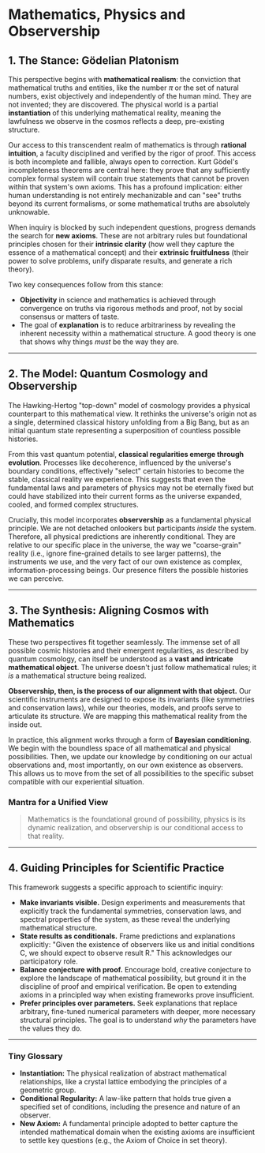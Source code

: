 # Mathematics, Physics and Observership

## 1. The Stance: Gödelian Platonism

This perspective begins with **mathematical realism**: the conviction that mathematical truths and entities, like the number $\pi$ or the set of natural numbers, exist objectively and independently of the human mind. They are not invented; they are discovered. The physical world is a partial **instantiation** of this underlying mathematical reality, meaning the lawfulness we observe in the cosmos reflects a deep, pre-existing structure.

Our access to this transcendent realm of mathematics is through **rational intuition**, a faculty disciplined and verified by the rigor of proof. This access is both incomplete and fallible, always open to correction. Kurt Gödel's incompleteness theorems are central here: they prove that any sufficiently complex formal system will contain true statements that cannot be proven within that system's own axioms. This has a profound implication: either human understanding is not entirely mechanizable and can "see" truths beyond its current formalisms, or some mathematical truths are absolutely unknowable.

When inquiry is blocked by such independent questions, progress demands the search for **new axioms**. These are not arbitrary rules but foundational principles chosen for their **intrinsic clarity** (how well they capture the essence of a mathematical concept) and their **extrinsic fruitfulness** (their power to solve problems, unify disparate results, and generate a rich theory).

Two key consequences follow from this stance:
* **Objectivity** in science and mathematics is achieved through convergence on truths via rigorous methods and proof, not by social consensus or matters of taste.
* The goal of **explanation** is to reduce arbitrariness by revealing the inherent necessity within a mathematical structure. A good theory is one that shows why things *must* be the way they are.

***

## 2. The Model: Quantum Cosmology and Observership

The Hawking-Hertog "top-down" model of cosmology provides a physical counterpart to this mathematical view. It rethinks the universe's origin not as a single, determined classical history unfolding from a Big Bang, but as an initial quantum state representing a superposition of countless possible histories.

From this vast quantum potential, **classical regularities emerge through evolution**. Processes like decoherence, influenced by the universe's boundary conditions, effectively "select" certain histories to become the stable, classical reality we experience. This suggests that even the fundamental laws and parameters of physics may not be eternally fixed but could have stabilized into their current forms as the universe expanded, cooled, and formed complex structures.

Crucially, this model incorporates **observership** as a fundamental physical principle. We are not detached onlookers but participants *inside* the system. Therefore, all physical predictions are inherently conditional. They are relative to our specific place in the universe, the way we "coarse-grain" reality (i.e., ignore fine-grained details to see larger patterns), the instruments we use, and the very fact of our own existence as complex, information-processing beings. Our presence filters the possible histories we can perceive.

***

## 3. The Synthesis: Aligning Cosmos with Mathematics

These two perspectives fit together seamlessly. The immense set of all possible cosmic histories and their emergent regularities, as described by quantum cosmology, can itself be understood as a **vast and intricate mathematical object**. The universe doesn't just follow mathematical rules; it *is* a mathematical structure being realized.

**Observership, then, is the process of our alignment with that object.** Our scientific instruments are designed to expose its invariants (like symmetries and conservation laws), while our theories, models, and proofs serve to articulate its structure. We are mapping this mathematical reality from the inside out.

In practice, this alignment works through a form of **Bayesian conditioning**. We begin with the boundless space of all mathematical and physical possibilities. Then, we update our knowledge by conditioning on our actual observations and, most importantly, on our own existence as observers. This allows us to move from the set of all possibilities to the specific subset compatible with our experiential situation.

### Mantra for a Unified View
> Mathematics is the foundational ground of possibility, physics is its dynamic realization, and observership is our conditional access to that reality.

***

## 4. Guiding Principles for Scientific Practice

This framework suggests a specific approach to scientific inquiry:

* **Make invariants visible.** Design experiments and measurements that explicitly track the fundamental symmetries, conservation laws, and spectral properties of the system, as these reveal the underlying mathematical structure.
* **State results as conditionals.** Frame predictions and explanations explicitly: "Given the existence of observers like us and initial conditions C, we should expect to observe result R." This acknowledges our participatory role.
* **Balance conjecture with proof.** Encourage bold, creative conjecture to explore the landscape of mathematical possibility, but ground it in the discipline of proof and empirical verification. Be open to extending axioms in a principled way when existing frameworks prove insufficient.
* **Prefer principles over parameters.** Seek explanations that replace arbitrary, fine-tuned numerical parameters with deeper, more necessary structural principles. The goal is to understand *why* the parameters have the values they do. 

***

### Tiny Glossary

* **Instantiation:** The physical realization of abstract mathematical relationships, like a crystal lattice embodying the principles of a geometric group.
* **Conditional Regularity:** A law-like pattern that holds true given a specified set of conditions, including the presence and nature of an observer.
* **New Axiom:** A fundamental principle adopted to better capture the intended mathematical domain when the existing axioms are insufficient to settle key questions (e.g., the Axiom of Choice in set theory).

